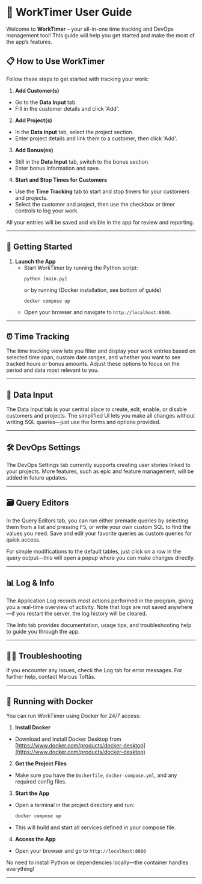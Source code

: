 # 🚀 WorkTimer User Guide

Welcome to **WorkTimer** – your all-in-one time tracking and DevOps management tool! This guide will help you get started and make the most of the app’s features.


## 📋 How to Use WorkTimer

Follow these steps to get started with tracking your work:

1. **Add Customer(s)**
  - Go to the **Data Input** tab.
  - Fill in the customer details and click 'Add'.

2. **Add Project(s)**
  - In the **Data Input** tab, select the project section.
  - Enter project details and link them to a customer, then click 'Add'.

3. **Add Bonus(es)**
  - Still in the **Data Input** tab, switch to the bonus section.
  - Enter bonus information and save.

4. **Start and Stop Times for Customers**
  - Use the **Time Tracking** tab to start and stop timers for your customers and projects.
  - Select the customer and project, then use the checkbox or timer controls to log your work.

All your entries will be saved and visible in the app for review and reporting.

---

## 🏁 Getting Started

1. **Launch the App**
   - Start WorkTimer by running the Python script:
     ```
     python [main.py]
     ```
     or by running (Docker installation, see bottom of guide)
     ```
     docker compose up
     ```
   - Open your browser and navigate to `http://localhost:8080`.

---

## ⏰ Time Tracking

The time tracking view lets you filter and display your work entries based on selected time span, custom date ranges, and whether you want to see tracked hours or bonus amounts. Adjust these options to focus on the period and data most relevant to you.

---

## 📝 Data Input


The Data Input tab is your central place to create, edit, enable, or disable customers and projects. The simplified UI lets you make all changes without writing SQL queries—just use the forms and options provided.

---

## 🛠️ DevOps Settings


The DevOps Settings tab currently supports creating user stories linked to your projects. More features, such as epic and feature management, will be added in future updates.

---

## 🗃️ Query Editors


In the Query Editors tab, you can run either premade queries by selecting them from a list and pressing F5, or write your own custom SQL to find the values you need. Save and edit your favorite queries as custom queries for quick access.

For simple modifications to the default tables, just click on a row in the query output—this will open a popup where you can make changes directly.

---

## 📊 Log & Info


The Application Log records most actions performed in the program, giving you a real-time overview of activity. Note that logs are not saved anywhere—if you restart the server, the log history will be cleared.

The Info tab provides documentation, usage tips, and troubleshooting help to guide you through the app.

---

## 🧑‍💻 Troubleshooting

If you encounter any issues, check the Log tab for error messages. For further help, contact Marcus Toftås.

---


## 🐳 Running with Docker

You can run WorkTimer using Docker for 24/7 access:

1. **Install Docker**
  - Download and install Docker Desktop from [https://www.docker.com/products/docker-desktop](https://www.docker.com/products/docker-desktop)

2. **Get the Project Files**
  - Make sure you have the `Dockerfile`, `docker-compose.yml`, and any required config files.

3. **Start the App**
  - Open a terminal in the project directory and run:
    ```sh
    docker compose up
    ```
  - This will build and start all services defined in your compose file.

4. **Access the App**
  - Open your browser and go to `http://localhost:8080`

No need to install Python or dependencies locally—the container handles everything!

---
